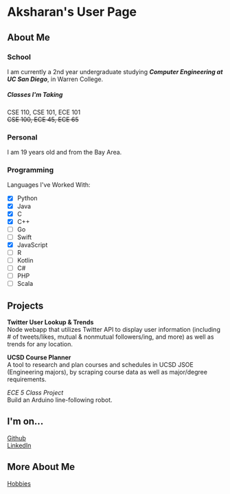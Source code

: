 # Aksharan's User Page  

## About Me  

### School  
I am currently a 2nd year undergraduate studying ***Computer Engineering at UC San Diego***, in Warren College.

##### Classes I'm Taking  
CSE 110, CSE 101, ECE 101  
~~CSE 100, ECE 45, ECE 65~~

### Personal 
I am 19 years old and from the Bay Area. 

### Programming  

Languages I've Worked With:  
- [x] Python
- [x] Java
- [x] C
- [x] C++
- [ ] Go
- [ ] Swift
- [x] JavaScript
- [ ] R
- [ ] Kotlin
- [ ] C#
- [ ] PHP
- [ ] Scala

## Projects  

**Twitter User Lookup & Trends**  
Node webapp that utilizes Twitter API to display user information (including # of tweets/likes, mutual & nonmutual followers/ing, and more) as well as trends for any location.  

**UCSD Course Planner**  
A tool to research and plan courses and schedules in UCSD JSOE (Engineering majors), by scraping course data as well as major/degree requirements.

_ECE 5 Class Project_  
Build an Arduino line-following robot.



## I'm on...  
[Github](https://github.com/aksharans)  
[LinkedIn](https://www.linkedin.com/in/aksharan/) 


## More About Me
[Hobbies](/Hobbies.md)








